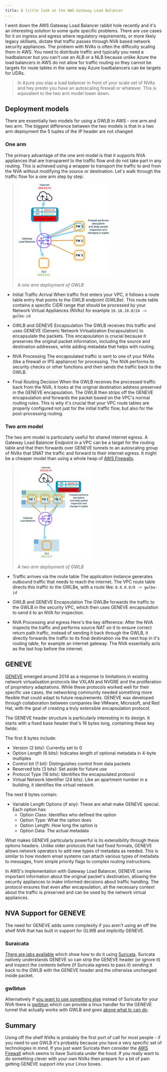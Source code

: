 ```yaml
---
title: A little look at the AWS Gateway Load Balancer
---
```


I went down the AWS Gateway Load Balancer rabbit hole recently and it's an interesting solution to some quite specific problems. There are use cases for it on ingress and egress where regulatory requirements, or more likely legacy skillsets, dictate that traffic passes through NVA based network security appliances. The problem with NVAs is often the difficulty scaling them in AWS. You need to distribute traffic and typically you need a loadbalancer but you can't use an ALB or a NLB because unlike Azure the load balancers in AWS do not allow for traffic routing so they cannot be targets for route tables in the same way Azure loadbalancers can be targets for UDRs.

> In Azure you slap a load balancer in front of your scale set of NVAs and hey
> presto you have an autoscaling firewall or whatever. This is equivalent to
> the two arm model lower down.

## Deployment models

There are essentially two models for using a GWLB in AWS - one arm and two arm. The biggest difference between the two models is that in a two arm deployment the 5 tuples of the IP header are not changed

### One arm

The primary advantage of the one arm model is that it supports NVA appliances that are transparent to the traffic flow and do not take part in any routing. This is achieved using a wrapper to transport the traffic to and from the NVA without modifying the source or destination. Let's walk through the traffic flow for a one arm step by step:

> ![One Arm](img/gwlb-1-arm.png)
>
> *A one arm deployment of GWLB*

- Initial Traffic Arrival
When traffic first enters your VPC, it follows a route table entry that points to the GWLB endpoint (GWLBe). This route table contains a specific CIDR range that should be processed by your Network Virtual Appliances (NVAs) for example `10.10.10.0/24 -> gwlbe-id`

- GWLB and GENEVE Encapsulation
The GWLB receives this traffic and uses GENEVE (Generic Network Virtualization Encapsulation) to encapsulate the packets. This encapsulation is crucial because it preserves the original packet information, including the source and destination addresses, while adding metadata that helps with routing.

- NVA Processing
The encapsulated traffic is sent to one of your NVAs (like a firewall or IPS appliance) for processing. The NVA performs its security checks or other functions and then sends the traffic back to the GWLB.

- Final Routing Decision
When the GWLB receives the processed traffic back from the NVA, it looks at the original destination address preserved in the GENEVE encapsulation. The GWLB then strips off the GENEVE encapsulation and forwards the packet based on the VPC's normal routing rules. This is why it's crucial that your VPC route tables are properly configured not just for the initial traffic flow, but also for the post-processing routing.

### Two arm model

The two arm model is particularly useful for shared internet egress. A Gateway Load Balancer Endpoint in a VPC can be a target for the routing table and that then forwards over GENEVE tunnels to an autoscaling group of NVAs that SNAT the traffic and forward to their internet egress. It might be a cheaper model than using a whole heap of [AWS Firewalls](../Security/aws-dns-firewall.md).

>![Two Arm](img/gwlb-2-arm.png)
>
> *A two arm deployment of GWLB*

- Traffic arrives via the route table
The application instance generates outbound traffic that needs to reach the internet. The VPC route table directs this traffic to the GWLBe, with a route like: `0.0.0.0/0 -> gwlbe-id`

- GWLB and GENEVE Encapsulation
The GWLBe forwards the traffic to the GWLB in the security VPC, which then uses GENEVE encapsulation to send it to an NVA for inspection.

- NVA Processing and egress
Here's the key difference: After the NVA inspects the traffic and performs source NAT on it to ensure correct return path traffic, instead of sending it back through the GWLB, it directly forwards the traffic to its final destination via the next hop in it's routing table, for example an internet gateway. The NVA essentially acts as the last hop before the internet.

## GENEVE

[GENEVE](https://datatracker.ietf.org/doc/html/rfc8926) emerged around 2014 as a response to limitations in existing network virtualisation protocols like VXLAN and NVGRE and the proliferation of proprietory adaptations. While these protocols worked well for their specific use cases, the networking community needed something more flexible that could adapt to future requirements. GENEVE was developed through collaboration between companies like VMware, Microsoft, and Red Hat, with the goal of creating a truly extensible encapsulation protocol.

The GENEVE header structure is particularly interesting in its design. It starts with a fixed base header that's 16 bytes long, containing these key fields:

The first 8 bytes include:

- Version (2 bits): Currently set to 0
- Option Length (6 bits): Indicates length of optional metadata in 4-byte multiples
- Control bit (1 bit): Distinguishes control from data packets
- Reserved bits (3 bits): Set aside for future use
- Protocol Type (16 bits): Identifies the encapsulated protocol
- Virtual Network Identifier (24 bits): Like an apartment number in a building, it identifies the virtual network

The next 8 bytes contain:

- Variable Length Options (if any): These are what make GENEVE special. Each option has:
  - Option Class: Identifies who defined the option
  - Option Type: What the option does
  - Option Length: How long the option is
  - Option Data: The actual metadata

What makes GENEVE particularly powerful is its extensibility through these options headers. Unlike older protocols that had fixed formats, GENEVE allows network operators to add new types of metadata as needed. This is similar to how modern email systems can attach various types of metadata to messages, from simple priority flags to complex routing instructions.

In AWS's implementation with Gateway Load Balancer, GENEVE carries important information about the original packet's destination, allowing the security appliances to make informed decisions about traffic handling. The protocol ensures that even after encapsulation, all the necessary context about the traffic is preserved and can be used by the network virtual appliances.

## NVA Support for GENEVE

The need for GENEVE adds some complexity if you aren't using an off the shelf NVA that has built in support for GLWB and implicitly GENEVE.

### Suraicata

 [There are labs available](https://catalog.workshops.aws/gwlb-networking/en-US/50-opensource-suricata) which show how to do it using [Suricata](https://aws.amazon.com/blogs/networking-and-content-delivery/building-an-open-source-ids-ips-service-for-gateway-load-balancer/). Suricata natively understands GENEVE so can strip the GENEVE header (or ignore it) and inspect the contents before (if Suricata agrees to pass it) sending it back to the GWLB with the GENEVE header and the otherwise unchanged inside packet.

### gwlbtun

Alternatively if [you want to use something else](https://aws.amazon.com/blogs/networking-and-content-delivery/how-to-integrate-linux-instances-with-aws-gateway-load-balancer/) instead of Suricata for your NVA there is [gwlbtun](https://github.com/aws-samples/aws-gateway-load-balancer-tunnel-handler) which can provide a linux handler for the GENEVE tunnel that actually works with GWLB and goes [above what tc can do](https://darjchen.medium.com/setting-up-geneve-tunnel-with-linux-tc-571f891618a9).

## Summary

Using off the shelf NVAs is probably the first port of call for most people - if you need to use GWLB it's probably because you have a very specific set of technologies in mind. If you just want Suricata then consider the [AWS Firewall](../Security/aws-dns-firewall.md) which seems to have Suricata under the hood. If you really want to do something clever with your own NVAs then prepare for a bit of pain getting GENEVE support into your Linux boxes.